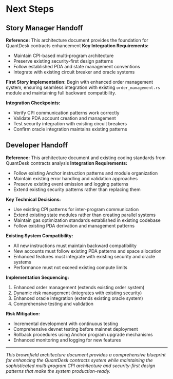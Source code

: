 # Next Steps

## Story Manager Handoff

**Reference:** This architecture document provides the foundation for QuantDesk contracts enhancement
**Key Integration Requirements:** 
- Maintain CPI-based multi-program architecture
- Preserve existing security-first design patterns
- Follow established PDA and state management conventions
- Integrate with existing circuit breaker and oracle systems

**First Story Implementation:** Begin with enhanced order management system, ensuring seamless integration with existing `order_management.rs` module and maintaining full backward compatibility.

**Integration Checkpoints:**
- Verify CPI communication patterns work correctly
- Validate PDA account creation and management
- Test security integration with existing circuit breakers
- Confirm oracle integration maintains existing patterns

## Developer Handoff

**Reference:** This architecture document and existing coding standards from QuantDesk contracts analysis
**Integration Requirements:** 
- Follow existing Anchor instruction patterns and module organization
- Maintain existing error handling and validation approaches
- Preserve existing event emission and logging patterns
- Extend existing security patterns rather than replacing them

**Key Technical Decisions:** 
- Use existing CPI patterns for inter-program communication
- Extend existing state modules rather than creating parallel systems
- Maintain gas optimization standards established in existing codebase
- Follow existing PDA derivation and management patterns

**Existing System Compatibility:** 
- All new instructions must maintain backward compatibility
- New accounts must follow existing PDA patterns and space allocation
- Enhanced features must integrate with existing security and oracle systems
- Performance must not exceed existing compute limits

**Implementation Sequencing:** 
1. Enhanced order management (extends existing order system)
2. Dynamic risk management (integrates with existing security)
3. Enhanced oracle integration (extends existing oracle system)
4. Comprehensive testing and validation

**Risk Mitigation:** 
- Incremental development with continuous testing
- Comprehensive devnet testing before mainnet deployment
- Rollback procedures using Anchor program upgrade mechanisms
- Enhanced monitoring and logging for new features

---

*This brownfield architecture document provides a comprehensive blueprint for enhancing the QuantDesk contracts system while maintaining the sophisticated multi-program CPI architecture and security-first design patterns that make the system production-ready.*